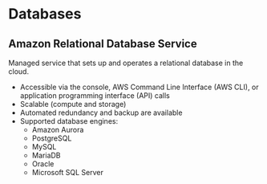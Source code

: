 # Databases

## Amazon Relational Database Service
Managed service that sets up and operates a relational database in the cloud.
 - Accessible via the console, AWS Command Line Interface (AWS CLI), or application programming interface (API) calls
 - Scalable (compute and storage)
 - Automated redundancy and backup are available
 - Supported database engines:
   - Amazon Aurora
   - PostgreSQL
   - MySQL
   - MariaDB
   - Oracle
   - Microsoft SQL Server
   